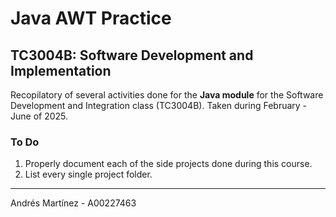 # Java AWT Practice

## TC3004B: Software Development and Implementation

Recopilatory of several activities done for the **Java module** for the Software Development and Integration class (TC3004B). Taken during February - June of 2025.

### To Do

1. Properly document each of the side projects done during this course.
2. List every single project folder.

---

Andrés Martínez - A00227463
